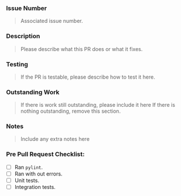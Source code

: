 <!-- 
Please fill in some brief details below about the PR.
Please remove unused sections.
 -->
### Issue Number
> Associated issue number.

### Description
> Please describe what this PR does or what it fixes.

### Testing
> If the PR is testable, please describe how to test it here.

### Outstanding Work
> If there is work still outstanding, please include it here
> If there is nothing outstanding, remove this section.

### Notes
> Include any extra notes here

### Pre Pull Request Checklist:
- [ ] Ran `pylint`.
- [ ] Ran with out errors.
- [ ] Unit tests.
- [ ] Integration tests.
